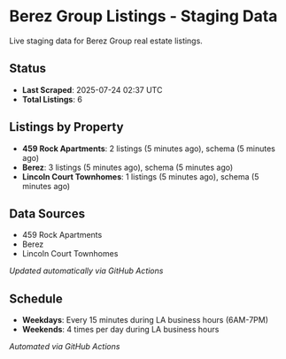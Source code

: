 # Berez Group Listings - Staging Data

Live staging data for Berez Group real estate listings.

## Status

- **Last Scraped**: 2025-07-24 02:37 UTC
- **Total Listings**: 6

## Listings by Property

- **459 Rock Apartments**: 2 listings (5 minutes ago), schema (5 minutes ago)
- **Berez**: 3 listings (5 minutes ago), schema (5 minutes ago)
- **Lincoln Court Townhomes**: 1 listings (5 minutes ago), schema (5 minutes ago)

## Data Sources

- 459 Rock Apartments
- Berez
- Lincoln Court Townhomes

*Updated automatically via GitHub Actions*

## Schedule

- **Weekdays**: Every 15 minutes during LA business hours (6AM-7PM)
- **Weekends**: 4 times per day during LA business hours

*Automated via GitHub Actions*
